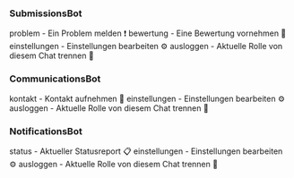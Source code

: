 ### SubmissionsBot
problem - Ein Problem melden ❗
bewertung - Eine Bewertung vornehmen 📝
einstellungen - Einstellungen bearbeiten ⚙️
ausloggen - Aktuelle Rolle von diesem Chat trennen 💨

### CommunicationsBot
kontakt - Kontakt aufnehmen 💬
einstellungen - Einstellungen bearbeiten ⚙️
ausloggen - Aktuelle Rolle von diesem Chat trennen 💨

### NotificationsBot
status - Aktueller Statusreport 📋
einstellungen - Einstellungen bearbeiten ⚙️
ausloggen - Aktuelle Rolle von diesem Chat trennen 💨
